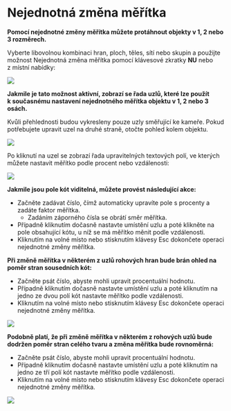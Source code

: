 # Nejednotná změna měřítka

**Pomocí nejednotné změny měřítka můžete protáhnout objekty v 1, 2 nebo 3 rozměrech.**

Vyberte libovolnou kombinaci hran, ploch, těles, sítí nebo skupin a použijte možnost Nejednotná změna měřítka pomocí klávesové zkratky **NU** nebo z místní nabídky:

![](../.gitbook/assets/nu-scale\_context-menu.PNG)

**Jakmile je tato možnost aktivní, zobrazí se řada uzlů, které lze použít k současnému nastavení nejednotného měřítka objektu v 1, 2 nebo 3 osách.**

Kvůli přehlednosti budou vykresleny pouze uzly směřující ke kameře. Pokud potřebujete upravit uzel na druhé straně, otočte pohled kolem objektu.

![](../.gitbook/assets/nu-scale\_grips-1.PNG)

Po kliknutí na uzel se zobrazí řada upravitelných textových polí, ve kterých můžete nastavit měřítko podle procent nebo vzdálenosti:

![](../.gitbook/assets/nu-scale\_grips-2.PNG)

**Jakmile jsou pole kót viditelná, můžete provést následující akce:**

* Začněte zadávat číslo, čímž automaticky upravíte pole s procenty a zadáte faktor měřítka.
   * Zadáním záporného čísla se obrátí směr měřítka.
* Případně kliknutím dočasně nastavte umístění uzlu a poté klikněte na pole obsahující kótu, u níž se má měřítko měnit podle vzdálenosti.
* Kliknutím na volné místo nebo stisknutím klávesy Esc dokončete operaci nejednotné změny měřítka.

**Při změně měřítka v některém z uzlů rohových hran bude brán ohled na poměr stran sousedních kót:**

* Začněte psát číslo, abyste mohli upravit procentuální hodnotu.
* Případně kliknutím dočasně nastavte umístění uzlu a poté kliknutím na jedno ze dvou polí kót nastavte měřítko podle vzdálenosti.
* Kliknutím na volné místo nebo stisknutím klávesy Esc dokončete operaci nejednotné změny měřítka.

![](../.gitbook/assets/nu-scale\_grips-3.PNG)

**Podobně platí, že při změně měřítka v některém z rohových uzlů bude dodržen poměr stran celého tvaru a změna měřítka bude rovnoměrná:**

* Začněte psát číslo, abyste mohli upravit procentuální hodnotu.
* Případně kliknutím dočasně nastavte umístění uzlu a poté kliknutím na jedno ze tří polí kót nastavte měřítko podle vzdálenosti.
* Kliknutím na volné místo nebo stisknutím klávesy Esc dokončete operaci nejednotné změny měřítka.

![](../.gitbook/assets/nu-scale\_grips-4.PNG)
